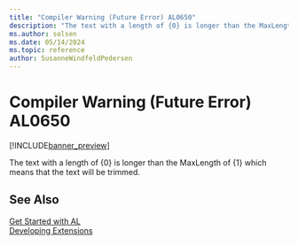 ```yaml
---
title: "Compiler Warning (Future Error) AL0650"
description: "The text with a length of {0} is longer than the MaxLength of {1} which means that the text will be trimmed."
ms.author: solsen
ms.date: 05/14/2024
ms.topic: reference
author: SusanneWindfeldPedersen
---
```

[//]: # (START>DO_NOT_EDIT)
[//]: # (IMPORTANT:Do not edit any of the content between here and the END>DO_NOT_EDIT.)
[//]: # (Any modifications should be made in the .xml files in the ModernDev repo.)
# Compiler Warning (Future Error) AL0650

[!INCLUDE[banner_preview](../includes/banner_preview.md)]

The text with a length of {0} is longer than the MaxLength of {1} which means that the text will be trimmed.


[//]: # (IMPORTANT: END>DO_NOT_EDIT)
## See Also  
[Get Started with AL](../devenv-get-started.md)  
[Developing Extensions](../devenv-dev-overview.md)  
